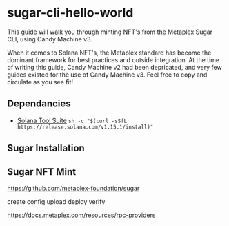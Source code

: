 # sugar-cli-hello-world
This guide will walk you through minting NFT's from the Metaplex Sugar CLI, using Candy Machine v3. 

When it comes to Solana NFT's, the Metaplex standard has become the dominant framework for best practices and outside integration. At the time of writing this guide, Candy Machine v2 had been depricated, and very few guides existed for the use of Candy Machine v3. Feel free to copy and circulate as you see fit!

## Dependancies
* [Solana Tool Suite](https://docs.solana.com/cli/install-solana-cli-tools) ```sh -c "$(curl -sSfL https://release.solana.com/v1.15.1/install)"```

## Sugar Installation

## Sugar NFT Mint





https://github.com/metaplex-foundation/sugar

create config
upload
deploy
verify




https://docs.metaplex.com/resources/rpc-providers
